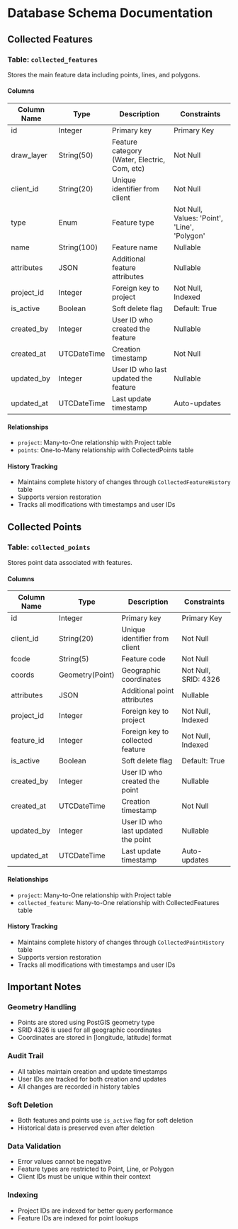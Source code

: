 # Database Schema Documentation

## Collected Features

### Table: `collected_features`
Stores the main feature data including points, lines, and polygons.

#### Columns
| Column Name | Type | Description | Constraints |
|------------|------|-------------|-------------|
| id | Integer | Primary key | Primary Key |
| draw_layer | String(50) | Feature category (Water, Electric, Com, etc) | Not Null |
| client_id | String(20) | Unique identifier from client | Not Null |
| type | Enum | Feature type | Not Null, Values: 'Point', 'Line', 'Polygon' |
| name | String(100) | Feature name | Nullable |
| attributes | JSON | Additional feature attributes | Nullable |
| project_id | Integer | Foreign key to project | Not Null, Indexed |
| is_active | Boolean | Soft delete flag | Default: True |
| created_by | Integer | User ID who created the feature | Nullable |
| created_at | UTCDateTime | Creation timestamp | Not Null |
| updated_by | Integer | User ID who last updated the feature | Nullable |
| updated_at | UTCDateTime | Last update timestamp | Auto-updates |

#### Relationships
- `project`: Many-to-One relationship with Project table
- `points`: One-to-Many relationship with CollectedPoints table

#### History Tracking
- Maintains complete history of changes through `CollectedFeatureHistory` table
- Supports version restoration
- Tracks all modifications with timestamps and user IDs

## Collected Points

### Table: `collected_points`
Stores point data associated with features.

#### Columns
| Column Name | Type | Description | Constraints |
|------------|------|-------------|-------------|
| id | Integer | Primary key | Primary Key |
| client_id | String(20) | Unique identifier from client | Not Null |
| fcode | String(5) | Feature code | Not Null |
| coords | Geometry(Point) | Geographic coordinates | Not Null, SRID: 4326 |
| attributes | JSON | Additional point attributes | Nullable |
| project_id | Integer | Foreign key to project | Not Null, Indexed |
| feature_id | Integer | Foreign key to collected feature | Not Null, Indexed |
| is_active | Boolean | Soft delete flag | Default: True |
| created_by | Integer | User ID who created the point | Nullable |
| created_at | UTCDateTime | Creation timestamp | Not Null |
| updated_by | Integer | User ID who last updated the point | Nullable |
| updated_at | UTCDateTime | Last update timestamp | Auto-updates |

#### Relationships
- `project`: Many-to-One relationship with Project table
- `collected_feature`: Many-to-One relationship with CollectedFeatures table

#### History Tracking
- Maintains complete history of changes through `CollectedPointHistory` table
- Supports version restoration
- Tracks all modifications with timestamps and user IDs

## Important Notes

### Geometry Handling
- Points are stored using PostGIS geometry type
- SRID 4326 is used for all geographic coordinates
- Coordinates are stored in [longitude, latitude] format

### Audit Trail
- All tables maintain creation and update timestamps
- User IDs are tracked for both creation and updates
- All changes are recorded in history tables

### Soft Deletion
- Both features and points use `is_active` flag for soft deletion
- Historical data is preserved even after deletion

### Data Validation
- Error values cannot be negative
- Feature types are restricted to Point, Line, or Polygon
- Client IDs must be unique within their context

### Indexing
- Project IDs are indexed for better query performance
- Feature IDs are indexed for point lookups 